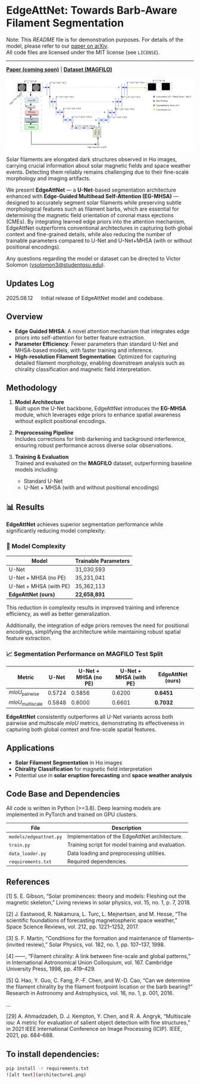 # EdgeAttNet: Towards Barb-Aware Filament Segmentation

Note: This *README* file is for demonstration purposes. For details of the model, please refer to our [paper on arXiv](https://arxiv.org/abs/2509.02964).  
All code files are licensed under the MIT license (see `LICENSE`).



---

[**Paper (coming soon)**]() | [**Dataset (MAGFILO)**](#) 

![EdgeAttNet Architecture](./sample_images/architecture1.png)

Solar filaments are elongated dark structures observed in Hα images, carrying crucial information about solar magnetic fields and space weather events. Detecting them reliably remains challenging due to their fine-scale morphology and imaging artifacts.

We present **EdgeAttNet** — a **U-Net**-based segmentation architecture enhanced with **Edge-Guided Multihead Self-Attention (EG-MHSA)** — designed to accurately segment solar filaments while preserving subtle morphological features such as filament barbs, which are essential for determining the magnetic field orientation of coronal mass ejections (CMEs). By integrating learned edge priors into the attention mechanism, EdgeAttNet outperforms conventional architectures in capturing both global context and fine-grained details, while also reducing the number of trainable parameters compared to U-Net and U-Net+MHSA (with or without positional encodings).


Any questions regarding the model or dataset can be directed to Victor Solomon  (vsolomon3@studentgsu.edu).

## Updates Log
2025.08.12 &emsp; Initial release of EdgeAttNet model and codebase.

## Overview
- **Edge Guided MHSA**: A novel attention mechanism that integrates edge priors into self-attention for better feature extraction.
- **Parameter Efficiency**: Fewer parameters than standard U-Net and MHSA-based models, with faster training and inference.
- **High-resolution Filament Segmentation**: Optimized for capturing detailed filament morphology, enabling downstream analysis such as chirality classification and magnetic field interpretation.

## Methodology

1. **Model Architecture**  
   Built upon the U-Net backbone, EdgeAttNet introduces the **EG-MHSA** module, which leverages edge priors to enhance spatial awareness without explicit positional encodings.

2. **Preprocessing Pipeline**  
   Includes corrections for limb darkening and background interference, ensuring robust performance across diverse solar observations.

3. **Training & Evaluation**  
   Trained and evaluated on the **MAGFILO** dataset, outperforming baseline models including:
   - Standard U-Net
   - U-Net + MHSA (with and without positional encodings)

## 📊 Results

**EdgeAttNet** achieves superior segmentation performance while significantly reducing model complexity:

### 🔧 Model Complexity

| Model                          | Trainable Parameters |
|--------------------------------|----------------------|
| U-Net                          | 31,030,593           |
| U-Net + MHSA (no PE)           | 35,231,041           |
| U-Net + MHSA (with PE)         | 35,362,113           |
| **EdgeAttNet (ours)**          | **22,658,891**       |

This reduction in complexity results in improved training and inference efficiency, as well as better generalization.

Additionally, the integration of edge priors removes the need for positional encodings, simplifying the architecture while maintaining robust spatial feature extraction.

### 📈 Segmentation Performance on MAGFILO Test Split

| Metric                        | U-Net   | U-Net + MHSA (no PE) | U-Net + MHSA (with PE) | **EdgeAttNet (ours)** |
|------------------------------|---------|------------------------|--------------------------|------------------------|
| *mIoU*<sub>pairwise</sub>    | 0.5724  | 0.5856                 | 0.6200                   | **0.6451**             |
| *mIoU*<sub>multiscale</sub>  | 0.5848  | 0.6000                 | 0.6601                   | **0.7032**             |

**EdgeAttNet** consistently outperforms all U-Net variants across both pairwise and multiscale *mIoU* metrics, demonstrating its effectiveness in capturing both global context and fine-scale spatial features.


## Applications

- **Solar Filament Segmentation** in Hα images
- **Chirality Classification** for magnetic field interpretation
- Potential use in **solar eruption forecasting** and **space weather analysis**

## Code Base and Dependencies

All code is written in Python (>=3.8). Deep learning models are implemented in PyTorch and trained on GPU clusters.

| File | Description |
|------|-------------|
| `models/edgeattnet.py` | Implementation of the EdgeAttNet architecture. |
| `train.py` | Training script for model training and evaluation. |
| `data_loader.py` | Data loading and preprocessing utilities. |
| `requirements.txt` | Required dependencies. |



## References
<a id="1">[1]</a> S. E. Gibson, “Solar prominences: theory and models: Fleshing out the magnetic skeleton,” Living reviews in solar physics, vol. 15, no. 1, p. 7, 2018.

<a id="2">[2]</a> J. Eastwood, R. Nakamura, L. Turc, L. Mejnertsen, and M. Hesse, “The scientific foundations of forecasting magnetospheric space weather,” Space Science Reviews, vol. 212, pp. 1221–1252, 2017.

<a id="3">[3]</a> S. F. Martin, “Conditions for the formation and maintenance of filaments–(invited review),” Solar Physics, vol. 182, no. 1, pp. 107–137, 1998.

<a id="4">[4]</a> ——, “Filament chirality: A link between fine-scale and global patterns,” in International Astronomical Union Colloquium, vol. 167. Cambridge University Press, 1998, pp. 419–429.

<a id="5">[5]</a> Q. Hao, Y. Guo, C. Fang, P.-F. Chen, and W.-D. Cao, “Can we determine the filament chirality by the filament footpoint location or the barb bearing?” Research in Astronomy and Astrophysics, vol. 16, no. 1, p. 001, 2016.

...

<a id="29">[29]</a> A. Ahmadzadeh, D. J. Kempton, Y. Chen, and R. A. Angryk, “Multiscale iou: A metric for evaluation of salient object detection with fine structures,” in 2021 IEEE International Conference on Image Processing (ICIP). IEEE, 2021, pp. 684–688.

## To install dependencies:

```bash
pip install -r requirements.txt
![alt text](architecture1.png)